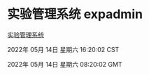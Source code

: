 # 实验管理系统 expadmin
[实验管理系统](http://59.174.24.229:56808/expadmin-782313d2-e1b1-4ea7-932e-3a55e6a1a4d0/)

2022年 05月 14日 星期六 16:20:02 CST

2022年 05月 14日 星期六 08:20:02 GMT
